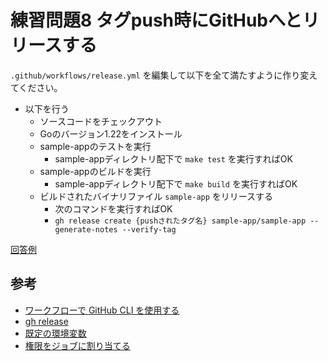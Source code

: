 # 練習問題8 タグpush時にGitHubへとリリースする

`.github/workflows/release.yml` を編集して以下を全て満たすように作り変えてください。

- 以下を行う
    - ソースコードをチェックアウト
    - Goのバージョン1.22をインストール
    - sample-appのテストを実行
        - sample-appディレクトリ配下で `make test` を実行すればOK
    - sample-appのビルドを実行
        - sample-appディレクトリ配下で `make build` を実行すればOK
    - ビルドされたバイナリファイル `sample-app` をリリースする
        - 次のコマンドを実行すればOK
        - `gh release create {pushされたタグ名} sample-app/sample-app --generate-notes --verify-tag`

[回答例](./run-on-push.yml)

## 参考

- [ワークフローで GitHub CLI を使用する](https://docs.github.com/ja/actions/using-workflows/using-github-cli-in-workflows)
- [gh release](https://cli.github.com/manual/gh_release)
- [既定の環境変数](https://docs.github.com/ja/actions/learn-github-actions/variables#default-environment-variables)
- [権限をジョブに割り当てる](https://docs.github.com/ja/enterprise-cloud@latest/actions/using-jobs/assigning-permissions-to-jobs)
